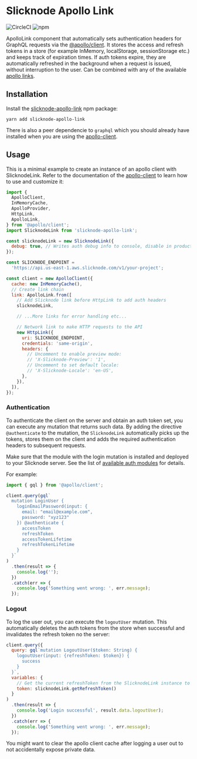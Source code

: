 # Slicknode Apollo Link

![CircleCI](https://img.shields.io/circleci/build/github/slicknode/slicknode-apollo-link)
![npm](https://img.shields.io/npm/v/slicknode-apollo-link)

ApolloLink component that automatically sets authentication headers for GraphQL requests via the [@apollo/client](https://www.apollographql.com/client). It stores the access and refresh tokens in a store (for example InMemory, localStorage, sessionStorage etc.) and keeps track of expiration times. 
If auth tokens expire, they are automatically refreshed in the background when a request is issued, without interruption to the user. Can be combined with any of the available [apollo links](https://www.apollographql.com/docs/link/#linkslist).

## Installation

Install the [slicknode-apollo-link](https://github.com/slicknode/slicknode-apollo-link) npm package: 

    yarn add slicknode-apollo-link

There is also a peer dependencie to `graphql` which you should already have installed when you are using the [apollo-client](https://www.apollographql.com/client).

## Usage

This is a minimal example to create an instance of an apollo client with SlicknodeLink. Refer to the documentation of the
[apollo-client](https://www.apollographql.com/client) to learn how to use and customize it: 

```javascript
import {
  ApolloClient,
  InMemoryCache,
  ApolloProvider,
  HttpLink,
  ApolloLink,
} from '@apollo/client';
import SlicknodeLink from 'slicknode-apollo-link';

const slicknodeLink = new SlicknodeLink({
  debug: true, // Writes auth debug info to console, disable in production
});

const SLICKNODE_ENDPOINT =
  'https://api.us-east-1.aws.slicknode.com/v1/your-project';

const client = new ApolloClient({
  cache: new InMemoryCache(),
  // Create link chain
  link: ApolloLink.from([
    // Add Slicknode link before HttpLink to add auth headers
    slicknodeLink,

    // ...More links for error handling etc...

    // Network link to make HTTP requests to the API
    new HttpLink({
      uri: SLICKNODE_ENDPOINT,
      credentials: 'same-origin',
      headers: {
        // Uncomment to enable preview mode:
        // 'X-Slicknode-Preview': '1',
        // Uncomment to set default locale:
        // 'X-Slicknode-Locale': 'en-US',
      },
    }),
  ]),
});
```

### Authentication

To authenticate the client on the server and obtain an auth token set, you can execute any mutation 
that returns such data. By adding the directive `@authenticate` to the mutation, the `SlicknodeLink`
automatically picks up the tokens, stores them on the client and adds the required authentication headers
to subsequent requests. 

Make sure that the module with the login mutation is installed and deployed to your Slicknode server. See the list of
[available auth modules](https://slicknode.com/docs/auth/authentication/#authentication-modules) for details.

For example:

```javascript
import { gql } from '@apollo/client';

client.query(gql`
  mutation LoginUser {
    loginEmailPassword(input: {
      email: "email@example.com",
      password: "xyz123"
    }) @authenticate {
      accessToken
      refreshToken
      accessTokenLifetime
      refreshTokenLifetime
    }
  }`
)
  .then(result => {
    console.log('');
  })
  .catch(err => {
    console.log('Something went wrong: ', err.message);
  });
```


### Logout

To log the user out, you can execute the `logoutUser` mutation. This automatically deletes the auth tokens
from the store when successful and invalidates the refresh token no the server: 

```javascript
client.query({
  query: gql`mutation LogoutUser($token: String) {
    logoutUser(input: {refreshToken: $token}) {
      success
    }
  }`,
  variables: {
    // Get the current refreshToken from the SlicknodeLink instance to invalidate it on the server
    token: slicknodeLink.getRefreshToken()
  }
)
  .then(result => {
    console.log('Login successful', result.data.logoutUser);
  })
  .catch(err => {
    console.log('Something went wrong: ', err.message);
  });
```

You might want to clear the apollo client cache after logging a user out to not accidentally expose private data. 
